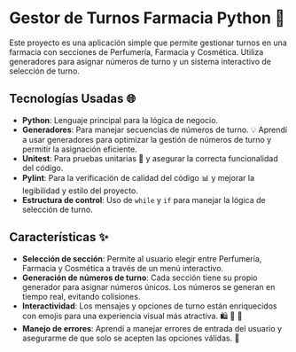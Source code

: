 # **Gestor de Turnos Farmacia Python 🏥** 

Este proyecto es una aplicación simple que permite gestionar turnos en una farmacia con secciones de Perfumería, Farmacia y Cosmética. Utiliza generadores para asignar números de turno y un sistema interactivo de selección de turno.

## **Tecnologías Usadas** 🌐
- **Python**: Lenguaje principal para la lógica de negocio.
- **Generadores**: Para manejar secuencias de números de turno. 💡 Aprendí a usar generadores para optimizar la gestión de números de turno y permitir la asignación eficiente.
- **Unitest**: Para pruebas unitarias 🧪 y asegurar la correcta funcionalidad del código.
- **Pylint**: Para la verificación de calidad del código 📊 y mejorar la legibilidad y estilo del proyecto.
- **Estructura de control**: Uso de `while` y `if` para manejar la lógica de selección de turno.

## **Características** ✨
- **Selección de sección**: Permite al usuario elegir entre Perfumería, Farmacia y Cosmética a través de un menú interactivo.
- **Generación de números de turno**: Cada sección tiene su propio generador para asignar números únicos. Los números se generan en tiempo real, evitando colisiones.
- **Interactividad**: Los mensajes y opciones de turno están enriquecidos con emojis para una experiencia visual más atractiva. 🛍️ 🏥 💄
- **Manejo de errores**: Aprendí a manejar errores de entrada del usuario y asegurarme de que solo se acepten las opciones válidas. 🚫
